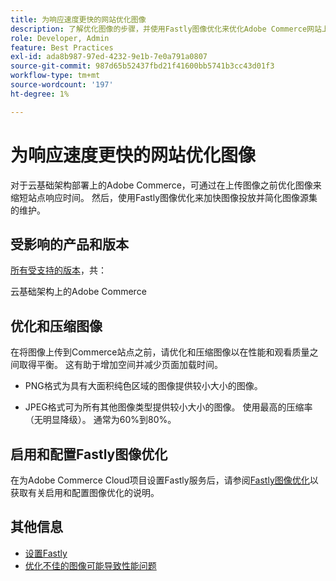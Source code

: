 ```yaml
---
title: 为响应速度更快的网站优化图像
description: 了解优化图像的步骤，并使用Fastly图像优化来优化Adobe Commerce网站上的响应时间。
role: Developer, Admin
feature: Best Practices
exl-id: ada8b987-97ed-4232-9e1b-7e0a791a0807
source-git-commit: 987d65b52437fbd21f41600bb5741b3cc43d01f3
workflow-type: tm+mt
source-wordcount: '197'
ht-degree: 1%

---
```


# 为响应速度更快的网站优化图像

对于云基础架构部署上的Adobe Commerce，可通过在上传图像之前优化图像来缩短站点响应时间。 然后，使用Fastly图像优化来加快图像投放并简化图像源集的维护。

## 受影响的产品和版本

[所有受支持的版本](../../../release/versions.md)，共：

云基础架构上的Adobe Commerce


## 优化和压缩图像

在将图像上传到Commerce站点之前，请优化和压缩图像以在性能和观看质量之间取得平衡。 这有助于增加空间并减少页面加载时间。

- PNG格式为具有大面积纯色区域的图像提供较小大小的图像。

- JPEG格式可为所有其他图像类型提供较小大小的图像。 使用最高的压缩率（无明显降级）。 通常为60%到80%。

## 启用和配置Fastly图像优化

在为Adobe Commerce Cloud项目设置Fastly服务后，请参阅[Fastly图像优化](https://experienceleague.adobe.com/zh-hans/docs/commerce-cloud-service/user-guide/cdn/fastly-image-optimization)以获取有关启用和配置图像优化的说明。

## 其他信息

- [设置Fastly](https://experienceleague.adobe.com/zh-hans/docs/commerce-cloud-service/user-guide/cdn/setup-fastly/fastly-configuration)
- [优化不佳的图像可能导致性能问题](https://experienceleague.adobe.com/docs/commerce-knowledge-base/kb/troubleshooting/miscellaneous/file-storage-low-specific-page-loads-are-slow.html?lang=zh-Hans)
